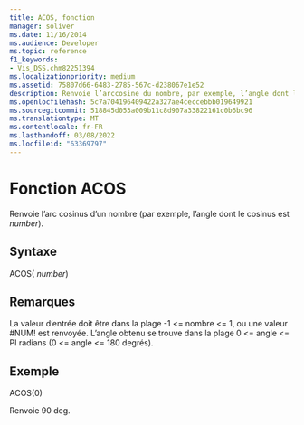 ```yaml
---
title: ACOS, fonction
manager: soliver
ms.date: 11/16/2014
ms.audience: Developer
ms.topic: reference
f1_keywords:
- Vis_DSS.chm82251394
ms.localizationpriority: medium
ms.assetid: 75807d66-6483-2785-567c-d238067e1e52
description: Renvoie l’arccosine du nombre, par exemple, l’angle dont le cosin est le nombre .
ms.openlocfilehash: 5c7a704196409422a327ae4ceccebbb019649921
ms.sourcegitcommit: 518845d053a009b11c8d907a33822161c0b6bc96
ms.translationtype: MT
ms.contentlocale: fr-FR
ms.lasthandoff: 03/08/2022
ms.locfileid: "63369797"
---
```

# <a name="acos-function"></a>Fonction ACOS

Renvoie l’arc cosinus d’un nombre (par exemple, l’angle dont le cosinus est *number*).
  
## <a name="syntax"></a>Syntaxe

ACOS( *number*)
  
## <a name="remarks"></a>Remarques

La valeur d’entrée doit être dans la plage -1 \<= nombre \<= 1, ou une valeur #NUM! est renvoyée. L’angle obtenu se trouve dans la plage 0 \<= angle \<= PI radians (0 \<= angle \<= 180 degrés).
  
## <a name="example"></a>Exemple

ACOS(0)
  
Renvoie 90 deg.
  